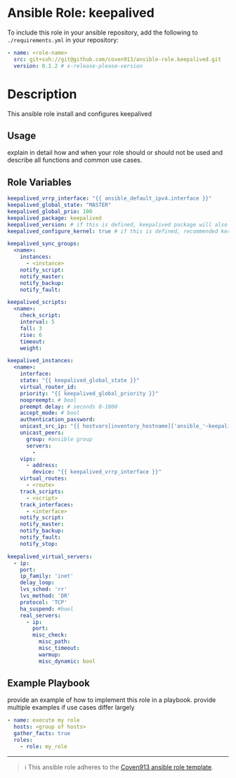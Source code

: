 # Ansible Role: keepalived

To include this role in your ansible repository, add the following to  `./requirements.yml` in your repository:

```yaml
- name: <role-name>
  src: git+ssh://git@github.com/coven913/ansible-role.keepalived.git
  version: 0.1.2 # x-release-please-version
```

# Description

This ansible role install and configures keepalived

## Usage

explain in detail how and when your role should or should not be used and describe all functions and common use cases.


## Role Variables

```yaml
keepalived_vrrp_interface: "{{ ansible_default_ipv4.interface }}"
keepalived_global_state: "MASTER"
keepalived_global_prio: 100
keepalived_package: keepalived
keepalived_version: # if this is defined, keepalived package will also be pinned to this specific version
keepalived_configure_kernel: true # if this is defined, recommended kernel parameters as per /vars/sysctl_conf will be applied

keepalived_sync_groups:
  <name>:
    instances:
      - <instance>
    notify_script:
    notify_master:
    notify_backup:
    notify_fault:

keepalived_scripts:
  <name>:
    check_script:
    interval: 5
    fall: 3
    rise: 6
    timeout:
    weight:

keepalived_instances:
  <name>:
    interface:
    state: "{{ keepalived_global_state }}"
    virtual_router_id:
    priority: "{{ keepalived_global_priority }}"
    noopreempt: # bool
    preempt delay: # seconds 0-1000
    accept_mode: # bool
    authentication_password:
    unicast_src_ip: "{{ hostvars[inventory_hostname]['ansible_'~keepalived_vrrp_interface].ipv4.address }}"
    unicast_peers:
      group: #ansible group
      servers:
        -
    vips:
      - address:
        device: "{{ keepalived_vrrp_interface }}"
    virtual_routes:
      - <route>
    track_scripts:
      - <script>
    track_interfaces:
      - <interface>
    notify_script:
    notify_master:
    notify_backup:
    notify_fault:
    notify_stop:

keepalived_virtual_servers:
  - ip:
    port:
    ip_family: 'inet'
    delay_loop:
    lvs_sched: 'rr'
    lvs_method: 'DR'
    protocol: 'TCP'
    ha_suspend: #bool
    real_servers:
      - ip:
        port:
        misc_check:
          misc_path:
          misc_timeout:
          warmup:
          misc_dynamic: bool
```

## Example Playbook

provide an example of how to implement this role in a playbook. provide multiple examples if use cases differ largely

```yaml
- name: execute my role
  hosts: <group of hosts>
  gather_facts: true
  roles:
    - role: my_role
```

---
> ℹ️ This ansible role adheres to the [Coven913 ansible role template](https://github.com/coven913/template.ansible-role).